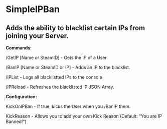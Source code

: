 # SimpleIPBan
## Adds the ability to blacklist certain IPs from joining your Server. 


**Commands**:

/GetIP [Name or SteamID] - Gets the IP of a User.

/BanIP [Name or SteamID or IP] - Adds an IP to the blacklist.

/IPList - Logs all blacklistted IPs to the console

/IPReload - Refreshes the blacklisted IP JSON Array.


**Configuration:**

KickOnIPBan - If true, kicks the User when you /BanIP them.

KickReason - Allows you to add your own Kick Reason (Default: "You are IP Banned!")
